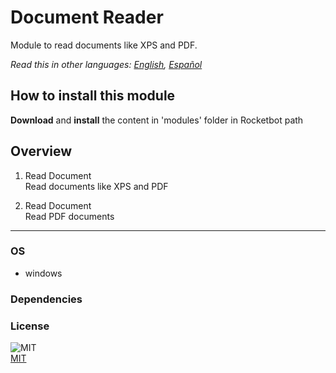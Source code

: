 # Document Reader
  
Module to read documents like XPS and PDF.

*Read this in other languages: [English](README.md), [Español](README.es.md)*

## How to install this module
  
__Download__ and __install__ the content in 'modules' folder in Rocketbot path  



## Overview


1. Read Document  
Read documents like XPS and PDF 

2. Read Document  
Read PDF documents  




----
### OS

- windows

### Dependencies

### License
  
![MIT](https://camo.githubusercontent.com/107590fac8cbd65071396bb4d04040f76cde5bde/687474703a2f2f696d672e736869656c64732e696f2f3a6c6963656e73652d6d69742d626c75652e7376673f7374796c653d666c61742d737175617265)  
[MIT](http://opensource.org/licenses/mit-license.ph)